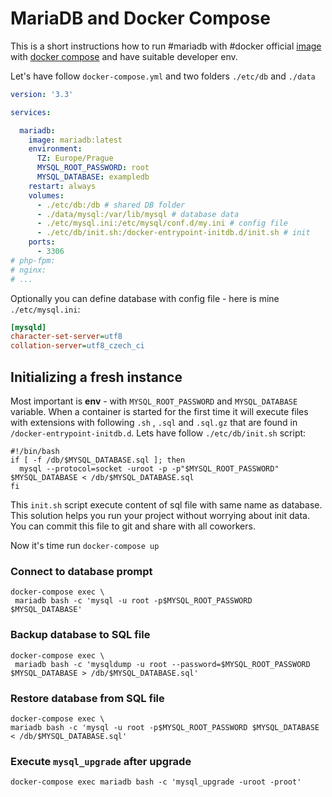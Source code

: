 # MariaDB and Docker Compose

This is a short instructions how to run #mariadb with #docker official [image](https://hub.docker.com/_/mariadb/) with [docker compose](https://docs.docker.com/compose/) and have suitable developer env.

Let's have follow `docker-compose.yml` and two folders `./etc/db` and `./data`

```yaml
version: '3.3'

services:

  mariadb:
    image: mariadb:latest
    environment:
      TZ: Europe/Prague
      MYSQL_ROOT_PASSWORD: root
      MYSQL_DATABASE: exampledb
    restart: always
    volumes:
      - ./etc/db:/db # shared DB folder
      - ./data/mysql:/var/lib/mysql # database data
      - ./etc/mysql.ini:/etc/mysql/conf.d/my.ini # config file
      - ./etc/db/init.sh:/docker-entrypoint-initdb.d/init.sh # init
    ports:
      - 3306
# php-fpm:
# nginx:
# ...
```

Optionally you can define database with config file - here is mine `./etc/mysql.ini`:

```ini
[mysqld]
character-set-server=utf8
collation-server=utf8_czech_ci
```

## Initializing a fresh instance

Most important is **env** - with `MYSQL_ROOT_PASSWORD` and `MYSQL_DATABASE` variable. When a container is started for the first time it will execute files with extensions with following  `.sh` , `.sql`  and `.sql.gz`  that are found in `/docker-entrypoint-initdb.d`. Lets have follow `./etc/db/init.sh` script:

```shell
#!/bin/bash
if [ -f /db/$MYSQL_DATABASE.sql ]; then
  mysql --protocol=socket -uroot -p -p"$MYSQL_ROOT_PASSWORD" $MYSQL_DATABASE < /db/$MYSQL_DATABASE.sql
fi
```

This `init.sh` script execute content of sql file with same name as database.
This solution helps you run your project without worrying about init data.
You can commit this file to git and share with all coworkers.

Now it's time run `docker-compose up`

### Connect to database prompt

```shell
docker-compose exec \
 mariadb bash -c 'mysql -u root -p$MYSQL_ROOT_PASSWORD $MYSQL_DATABASE'
```
### Backup database to SQL file

```shell
docker-compose exec \
 mariadb bash -c 'mysqldump -u root --password=$MYSQL_ROOT_PASSWORD  $MYSQL_DATABASE > /db/$MYSQL_DATABASE.sql'
```

### Restore database from SQL file

```shell
docker-compose exec \
mariadb bash -c 'mysql -u root -p$MYSQL_ROOT_PASSWORD $MYSQL_DATABASE < /db/$MYSQL_DATABASE.sql'
```

### Execute `mysql_upgrade` after upgrade

```shell
docker-compose exec mariadb bash -c 'mysql_upgrade -uroot -proot'
```